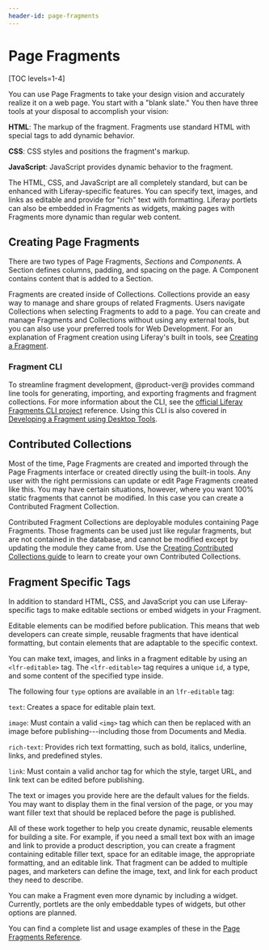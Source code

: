 ```yaml
---
header-id: page-fragments
---
```


# Page Fragments

[TOC levels=1-4]

You can use Page Fragments to take your design vision and accurately realize it
on a web page. You start with a "blank slate." You then have three tools
at your disposal to accomplish your vision:

**HTML**: The markup of the fragment. Fragments use standard HTML with 
special tags to add dynamic behavior.

**CSS**: CSS styles and positions the fragment's markup. 

**JavaScript**: JavaScript provides dynamic behavior to the fragment.

The HTML, CSS, and JavaScript are all completely standard, but can be 
enhanced with Liferay-specific features. You can specify text, images, and 
links as editable and provide for "rich" text with formatting. Liferay
portlets can also be embedded in Fragments as widgets, making pages with
Fragments more dynamic than regular web content.

## Creating Page Fragments

There are two types of Page Fragments, *Sections* and *Components*. A Section
defines columns, padding, and spacing on the page. A Component contains content
that is added to a Section.

Fragments are created inside of Collections. Collections provide an easy way to 
manage and share groups of related Fragments. Users navigate Collections when 
selecting Fragments to add to a page. You can create and manage Fragments and
Collections without using any external tools, but you can also use your
preferred tools for Web Development. For an explanation of Fragment creation
using Liferay's built in tools, see 
[Creating a Fragment](/docs/7-2/frameworks/-/knowledge_base/f/creating-fragments). 

### Fragment CLI

To streamline fragment development, @product-ver@ provides command line tools
for generating, importing, and exporting fragments and fragment collections. For
more information about the CLI, see the 
[official Liferay Fragments CLI project](https://github.com/liferay/generator-liferay-fragments/blob/master/README.md)
reference. Using this CLI is also covered in 
[Developing a Fragment using Desktop Tools](/docs/7-2/frameworks/-/knowledge_base/f/page-fragments-desktop-tools).

## Contributed Collections

Most of the time, Page Fragments are created and imported through the Page
Fragments interface or created directly using the built-in tools. Any user with
the right permissions can update or edit Page Fragments created like this. You
may have certain situations, however, where you want 100% static fragments that
cannot be modified. In this case you can create a Contributed Fragment
Collection.

Contributed Fragment Collections are deployable modules containing Page
Fragments. Those fragments can be used just like regular fragments, but are not 
contained in the database, and cannot be modified except by updating the module 
they came from. Use the 
[Creating Contributed Collections guide](/docs/7-2/frameworks/-/knowledge_base/f/creating-contributed-fragment-collection) to learn to create your own Contributed Collections.

## Fragment Specific Tags

In addition to standard HTML, CSS, and JavaScript you can use Liferay-specific
tags to make editable sections or embed widgets in your Fragment.

Editable elements can be modified before publication. This means that web
developers can create simple, reusable fragments that have identical formatting,
but contain elements that are adaptable to the specific context.

You can make text, images, and links in a fragment editable by using
an `<lfr-editable>` tag. The `<lfr-editable>` tag requires a unique `id`, a 
type, and some content of the specified type inside.

The following four `type` options are available in an `lfr-editable` 
tag:

`text`: Creates a space for editable plain text. 

`image`: Must contain a valid `<img>` tag which can then be replaced with an
image before publishing---including those from Documents and Media.
 
`rich-text`: Provides rich text formatting, such as bold, italics, underline,
links, and predefined styles.

`link`: Must contain a valid anchor tag for which the style, target URL, and 
link text can be edited before publishing.

The text or images you provide here are the default values for the fields. 
You may want to display them in the final version of the page, or you may want
filler text that should be replaced before the page is published.

All of these work together to help you create dynamic, reusable elements for 
building a site. For example, if you need a small text box with an image and 
link to provide a  product description, you can create a fragment containing
editable filler text, space for an editable image, the appropriate formatting,
and an editable link. That fragment can be added to multiple pages, and
marketers can define the image, text, and link for each product they need to
describe. 

You can make a Fragment even more dynamic by including a widget. Currently,
portlets are the only embeddable types of widgets, but other options are planned.

You can find a complete list and usage examples of these in the 
[Page Fragments Reference](/docs/7-2/frameworks/-/knowledge_base/f/fragment-specific-tags).
